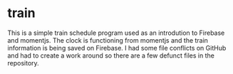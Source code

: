 # train
This is a simple train schedule program used as an introdution to Firebase and momentjs. The clock is functioning from momentjs and the train information is being saved on Firebase. I had some file conflicts on GitHub and had to create a work around so there are a few defunct files in the repository. 

